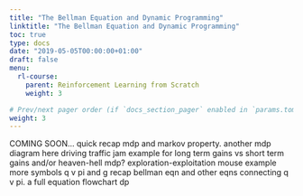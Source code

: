 ```yaml
---
title: "The Bellman Equation and Dynamic Programming"
linktitle: "The Bellman Equation and Dynamic Programming"
toc: true
type: docs
date: "2019-05-05T00:00:00+01:00"
draft: false
menu:
  rl-course:
    parent: Reinforcement Learning from Scratch
    weight: 3

# Prev/next pager order (if `docs_section_pager` enabled in `params.toml`)
weight: 3
---
```

COMING SOON...
quick recap mdp and markov property. another mdp diagram here
driving traffic jam example for long term gains vs short term gains and/or heaven-hell mdp?
exploration-exploitation mouse example
more symbols q v pi and g recap
bellman eqn and other eqns connecting q v pi. a full equation flowchart 
dp